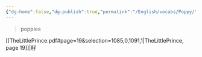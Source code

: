 ```yaml
---
{"dg-home":false,"dg-publish":true,"permalink":"/English/vocabs/Poppy/","dgPassFrontmatter":true}
---
```



> poppies

[[TheLittlePrince.pdf#page=19&selection=1085,0,1091,1|TheLittlePrince, page 19]]|籽
